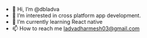 - 👋 Hi, I’m @dbladva
- 👀 I’m interested in cross platform app development.
- 🌱 I’m currently learning React native
- 📫 How to reach me ladvadharmesh03@gmail.com

<!---
dbladva/dbladva is a ✨ special ✨ repository because its `README.md` (this file) appears on your GitHub profile.
You can click the Preview link to take a look at your changes.
--->
